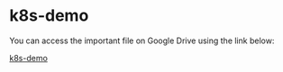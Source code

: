 # k8s-demo


You can access the important file on Google Drive using the link below:

[k8s-demo](https://drive.google.com/file/d/1QmPtB992vVaLjv4QiJNTO_rzRV0jr2tH/view?usp=drive_link)
